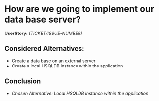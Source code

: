 # How are we going to implement our data base server?
**UserStory:** *[TICKET/ISSUE-NUMBER]*

## Considered Alternatives:
* Create a data base on an external server
* Create a local HSQLDB instance within the application

## Conclusion
* *Chosen Alternative: Local HSQLDB instance within the application*